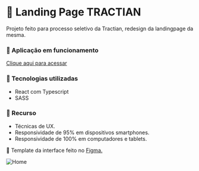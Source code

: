 # 🔧 Landing Page TRACTIAN
Projeto feito para processo seletivo da Tractian, redesign da landingpage da mesma.


### 🚀 Aplicação em funcionamento
[Clique aqui para acessar](https://landingpage-tractian.vercel.app/)


### 🧰 Tecnologias utilizadas
- React com Typescript
- SASS


### 💎 Recurso
- Técnicas de UX.
- Responsividade de 95% em dispositivos smartphones.
- Responsividade de 100% em computadores e tablets.


🎨 Template da interface feito no <a target="_blank" href="https://www.figma.com/file/rXOCal19NaqNFffiHsYdeQ/Landing-Page-Tractian?node-id=0%3A1">Figma.</a>


![Home](https://i.imgur.com/mB4FfuJ.png)
